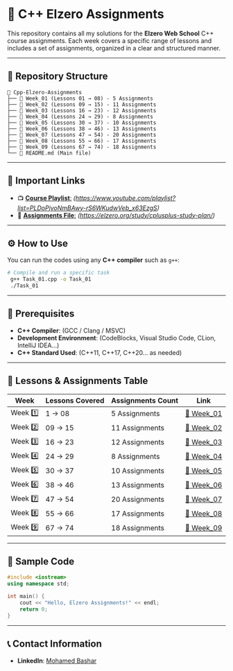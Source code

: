 # 🚀 C++ Elzero Assignments

This repository contains all my solutions for the **Elzero Web School** C++ course assignments. Each week covers a specific range of lessons and includes a set of assignments, organized in a clear and structured manner.

---

## 📂 Repository Structure

```
📂 Cpp-Elzero-Assignments
├── 📂 Week_01 (Lessons 01 → 08) - 5 Assignments
├── 📂 Week_02 (Lessons 09 → 15) - 11 Assignments
├── 📂 Week_03 (Lessons 16 → 23) - 12 Assignments
├── 📂 Week_04 (Lessons 24 → 29) - 8 Assignments
├── 📂 Week_05 (Lessons 30 → 37) - 10 Assignments
├── 📂 Week_06 (Lessons 38 → 46) - 13 Assignments
├── 📂 Week_07 (Lessons 47 → 54) - 20 Assignments
├── 📂 Week_08 (Lessons 55 → 66) - 17 Assignments
├── 📂 Week_09 (Lessons 67 → 74) - 18 Assignments
└── 📄 README.md (Main file)
```

---

## 🔗 Important Links

- 📺 [**Course Playlist**:](#) *(https://www.youtube.com/playlist?list=PLDoPjvoNmBAwy-rS6WKudwVeb_x63EzgS)*
- 📜 [**Assignments File**:](#) *(https://elzero.org/study/cplusplus-study-plan/)*

---

## ⚙️ How to Use

You can run the codes using any **C++ compiler** such as `g++`:

```bash
# Compile and run a specific task
 g++ Task_01.cpp -o Task_01
 ./Task_01
```

---

## 📌 Prerequisites

- **C++ Compiler**: (GCC / Clang / MSVC)
- **Development Environment**: (CodeBlocks, Visual Studio Code, CLion, IntelliJ IDEA...)
- **C++ Standard Used**: (C++11, C++17, C++20... as needed)

---

## 📅 Lessons & Assignments Table

| Week | Lessons Covered | Assignments Count | Link |
|------|---------------|-----------------|------|
| Week 1️⃣ | 1 → 08 | 5 Assignments | [🔗 Week_01](https://elzero.org/cpp-assignments-lesson-1-to-8/) |
| Week 2️⃣ | 09 → 15 | 11 Assignments | [🔗 Week_02](https://elzero.org/cpp-assignments-lesson-9-to-15/) |
| Week 3️⃣ | 16 → 23 | 12 Assignments | [🔗 Week_03](https://elzero.org/cpp-assignments-lesson-16-to-23/) |
| Week 4️⃣ | 24 → 29 | 8 Assignments | [🔗 Week_04](https://elzero.org/cpp-assignments-lesson-24-to-29/) |
| Week 5️⃣ | 30 → 37 | 10 Assignments | [🔗 Week_05](https://elzero.org/cpp-assignments-lesson-30-to-35/) |
| Week 6️⃣ | 38 → 46 | 13 Assignments | [🔗 Week_06](https://elzero.org/cpp-assignments-lesson-38-to-46/) |
| Week 7️⃣ | 47 → 54 | 20 Assignments | [🔗 Week_07](https://elzero.org/cpp-assignments-lesson-47-to-54/) |
| Week 8️⃣ | 55 → 66 | 17 Assignments | [🔗 Week_08](https://elzero.org/cpp-assignments-lesson-55-to-66/) |
| Week 9️⃣ | 67 → 74 | 18 Assignments | [🔗 Week_09](https://elzero.org/cpp-assignments-lesson-67-to-74/) |

---

## 📝 Sample Code

```cpp
#include <iostream>
using namespace std;

int main() {
    cout << "Hello, Elzero Assignments!" << endl;
    return 0;
}
```

---

## 📞 Contact Information

- **LinkedIn**: [Mohamed Bashar](https://www.linkedin.com/in/mohamed-bashar-806046248/)
